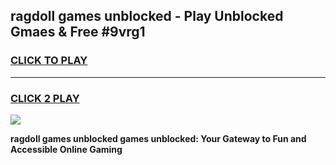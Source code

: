 
## ragdoll games unblocked - Play Unblocked Gmaes & Free #9vrg1
<h3>
<a href="https://premium.freeplayer.one?title=ragdoll_games_unblocked&ref=03M">CLICK TO PLAY</a></h3>
<hr>

<h3>
<a href="https://premium.freeplayer.one?title=ragdoll_games_unblocked&ref=03M">CLICK 2 PLAY</a>
  
</h3>

<a href="https://premium.freeplayer.one?title=ragdoll_games_unblocked&ref=03M"><img src="https://clearcache.store/games.png"></a>


**ragdoll games unblocked games unblocked: Your Gateway to Fun and Accessible Online Gaming**
